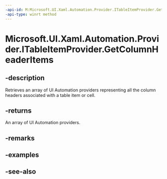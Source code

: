 ```yaml
---
-api-id: M:Microsoft.UI.Xaml.Automation.Provider.ITableItemProvider.GetColumnHeaderItems
-api-type: winrt method
---
```


<!-- Method syntax
public Windows.UI.Xaml.Automation.Provider.IRawElementProviderSimple[] GetColumnHeaderItems()
-->

# Microsoft.UI.Xaml.Automation.Provider.ITableItemProvider.GetColumnHeaderItems

## -description
Retrieves an array of UI Automation providers representing all the column headers associated with a table item or cell.

## -returns
An array of UI Automation providers.

## -remarks

## -examples

## -see-also
